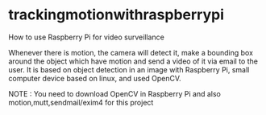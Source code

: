 # trackingmotionwithraspberrypi

How to use Raspberry Pi for video surveillance

Whenever there is motion, the camera will detect it, make a bounding box around the object which
have motion and send a video of it via email to the user. It is based on object detection in an image with
Raspberry Pi, small computer device based on linux, and used OpenCV.


NOTE :
You need to download OpenCV in Raspberry Pi and also
motion,mutt,sendmail/exim4 for this project
